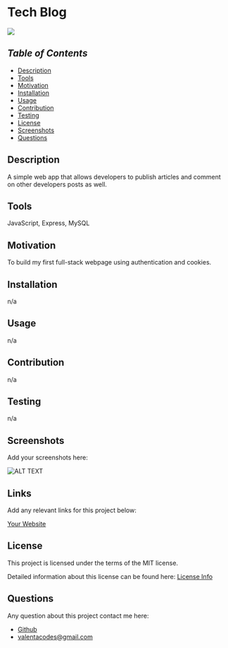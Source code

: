 # Tech Blog

<a href="https://choosealicense.com/licenses/mit">
<img src="https://img.shields.io/badge/License-MIT-blue" />
</a>

## *Table of Contents*

- [Description](#description)
- [Tools](#tools)
- [Motivation](#motivation)
- [Installation](#installation)
- [Usage](#usage)
- [Contribution](#contribution)
- [Testing](#testing)
- [License](#license)
- [Screenshots](#screenshots)
- [Questions](#questions)

## **Description**

  A simple web app that allows developers to publish articles and comment on other developers posts as well.

## **Tools**

  JavaScript, Express, MySQL 

## **Motivation**

  To build my first full-stack webpage using authentication and cookies.

## **Installation**
  
  n/a

## **Usage**

  n/a

## **Contribution**

  n/a
  
## **Testing**

  n/a

## **Screenshots**

  Add your screenshots here:

  ![ALT TEXT](URL)

## **Links**
  
  Add any relevant links for this project below:

  [Your Website](URL)

## License

  This project is licensed under the terms of the MIT license.

  Detailed information about this license can be found here: [License Info](https://choosealicense.com/licenses/mit)

## Questions

  Any question about this project contact me here:

- [Github](https://github.com/valentacodes)
- <valentacodes@gmail.com>
  